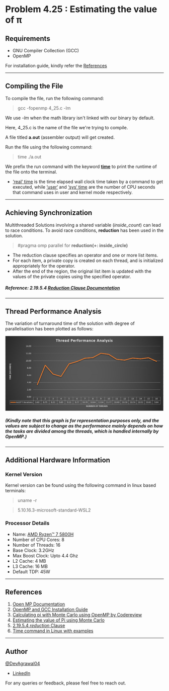 # Problem 4.25 : Estimating the value of π

## Requirements
- GNU Compiler Collection (GCC)
- OpenMP 

For installation guide, kindly refer the [References](https://github.com/DevAgrawal04/OperatingSystems_Assignment_CS252/tree/main/Q_4.25#references)

---
## Compiling the File

To compile the file, run the following command:
>  gcc -fopenmp 4_25.c -lm

We use _-lm_ when the math library isn't linked with our binary by default.

Here, 4_25.c is the name of the file we're trying to compile.

A file titled **a.out** (assembler output) will get created.


Run the file using the following command:
> time ./a.out

We prefix the run command with the keyword [**time**](https://www.geeksforgeeks.org/time-command-in-linux-with-examples/#:~:text=time%20command%20in%20Linux%20is,a%20command%20when%20it%20terminates. "GeeksForGeeks") to print the runtime of the file onto the terminal.
- <ins>‘real‘ time</ins> is the time elapsed wall clock time taken by a command to get executed, while <ins>‘user‘</ins> and <ins>‘sys‘ time</ins> are the number of CPU seconds that command uses in user and kernel mode respectively. 

---
## Achieving Synchronization 
Multithreaded Solutions involving a shared variable (_inside_count_) can lead to race conditions. To avoid race conditions, **reduction** has been used in the solution.
> #pragma omp parallel for **reduction(+: inside_circle)** 
- The reduction clause specifies an operator and one or more list items.
- For each item, a private copy is created on each thread, and is initialized appropriately for the operator.
- After the end of the region, the original list item is updated with the values of the private copies using the specified operator. 
##### Reference: 2.19.5.4 [Reduction Clause Documentation](https://www.openmp.org/spec-html/5.0/openmpsu107.html "openmp.org") 

---
## Thread Performance Analysis
The variation of turnaround time of the solution with degree of parallelisation has been plotted as follows:

![Time vs Degree of Parallelisation](./Thread%20Performance%20Graph.jpeg) 

##### (Kindly note that this graph is for representation purposes only, and the values are subject to change as the performance mainly depends on how the tasks are divided among the threads, which is handled internally by OpenMP.) 

---
## Additional Hardware Information

### Kernel Version
Kernel version can be found using the following command in linux based terminals:
> uname -r 

> 5.10.16.3-microsoft-standard-WSL2

### Processor Details
- Name: [AMD Ryzen™ 7 5800H](https://www.amd.com/en/products/apu/amd-ryzen-7-5800h "Official Specs by AMD")
- Number of CPU Cores: 8
- Number of Threads: 16
- Base Clock: 3.2GHz
- Max Boost Clock: Upto 4.4 Ghz
- L2 Cache: 4 MB
- L3 Cache: 16 MB   
- Default TDP: 45W

---
## References
1. [Open MP Documentation](https://github.com/ResearchComputing/Documentation/blob/main/docs/programming/OpenMP-C.md "GitHub")
2. [OpenMP and GCC Installation Guide](https://www.geeksforgeeks.org/openmp-introduction-with-installation-guide/ "GeeksForGeeks")
3. [Calculating pi with Monte Carlo using OpenMP by Codereview](https://codereview.stackexchange.com/questions/256274/calculating-pi-with-monte-carlo-using-openmp "CodeReview")
4. [Estimating the value of Pi using Monte Carlo](https://www.geeksforgeeks.org/estimating-value-pi-using-monte-carlo/  "GeeksForGeeks")
5. [2.19.5.4 _reduction_ Clause](https://www.openmp.org/spec-html/5.0/openmpsu107.html "OpenMP Reduction Documentation") 
6. [Time command in Linux with examples](https://www.geeksforgeeks.org/time-command-in-linux-with-examples/#:~:text=time%20command%20in%20Linux%20is,a%20command%20when%20it%20terminates. "GeeksForGeeks")

---
## Author
[@DevAgrawal04](https://github.com/DevAgrawal04 "GitHub")

- [LinkedIn](https://www.linkedin.com/in/dev-agrawal-04/ "dev-agrawal-04")
  
For any queries or feedback, please feel free to reach out.
